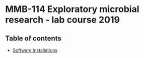 # MMB-114 Exploratory microbial research - lab course 2019

## Table of contents

* [Software Installations](https://github.com/igorspp/MMB-114/blob/master/00-software-installations.md)
